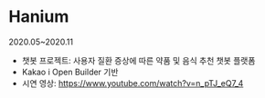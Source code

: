 # Hanium
2020.05~2020.11

- 챗봇 프로젝트: 사용자 질환 증상에 따른 약품 및 음식 추천 챗봇 플랫폼
- Kakao i Open Builder 기반
- 시연 영상: https://www.youtube.com/watch?v=n_pTJ_eQ7_4
